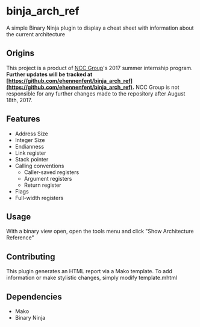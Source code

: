 # binja_arch_ref
A simple Binary Ninja plugin to display a cheat sheet with information about the current architecture

## Origins
This project is a product of [NCC Group](https://www.nccgroup.trust/us/)'s 2017 summer internship program. **Further updates will be tracked at [https://github.com/ehennenfent/binja_arch_ref](https://github.com/ehennenfent/binja_arch_ref).** NCC Group is not responsible for any further changes made to the repository after August 18th, 2017.

## Features
* Address Size
* Integer Size
* Endianness
* Link register
* Stack pointer
* Calling conventions
    - Caller-saved registers
    - Argument registers
    - Return register
* Flags
* Full-width registers

## Usage
With a binary view open, open the tools menu and click "Show Architecture Reference"

## Contributing
This plugin generates an HTML report via a Mako template. To add information or make stylistic changes, simply modify template.mhtml

## Dependencies
* Mako
* Binary Ninja
